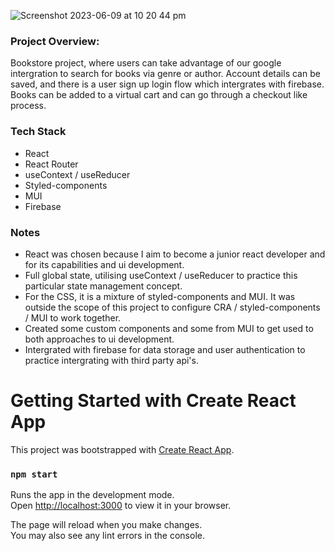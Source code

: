 ![Screenshot 2023-06-09 at 10 20 44 pm](https://github.com/JesseTDev/bookstore-project/assets/121024534/af3fefb7-032f-43ec-9c16-a5b0ea10f020)

<h3>Project Overview:</h3>

Bookstore project, where users can take advantage of our google intergration to search for books via genre or author. Account details can be saved, and there is a user sign up login flow which intergrates with firebase. Books can be added to a virtual cart and can go through a checkout like process.

<h3>Tech Stack</h3>

- React
- React Router
- useContext / useReducer
- Styled-components
- MUI
- Firebase

<h3>Notes</h3>

- React was chosen because I aim to become a junior react developer and for its capabilities  and ui development.
- Full global state, utilising useContext / useReducer to practice this particular state management concept.
- For the CSS, it is a mixture of styled-components and MUI. It was outside the scope of this project to configure CRA / styled-components / MUI to work together.
- Created some custom components and some from MUI to get used to both approaches to ui development.
- Intergrated with firebase for data storage and user authentication to practice intergrating with third party api's.



# Getting Started with Create React App

This project was bootstrapped with [Create React App](https://github.com/facebook/create-react-app).

### `npm start`

Runs the app in the development mode.\
Open [http://localhost:3000](http://localhost:3000) to view it in your browser.

The page will reload when you make changes.\
You may also see any lint errors in the console.
